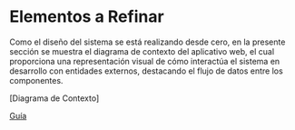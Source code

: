 # Elementos a Refinar

Como el diseño del sistema se está realizando desde cero, en la presente sección se muestra el diagrama de contexto del aplicativo web, el cual proporciona una representación visual de cómo interactúa el sistema en desarrollo con entidades externos, destacando el flujo de datos entre los componentes.

[Diagrama de Contexto]

[Guía](https://es.venngage.com/blog/diagrama-de-contexto/)